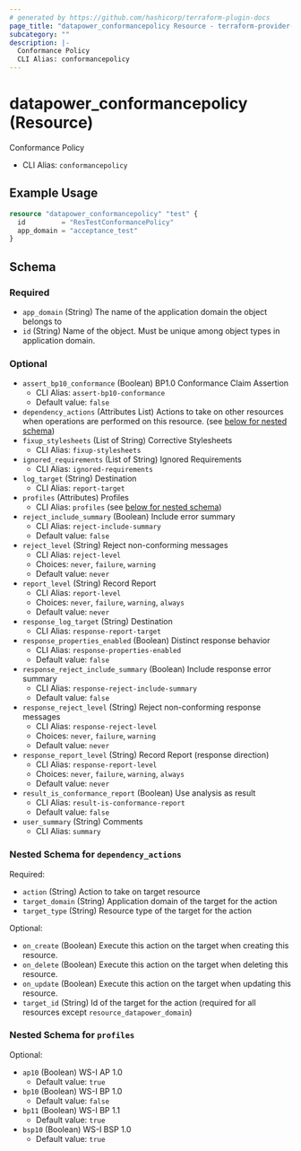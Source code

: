 ```yaml
---
# generated by https://github.com/hashicorp/terraform-plugin-docs
page_title: "datapower_conformancepolicy Resource - terraform-provider-datapower"
subcategory: ""
description: |-
  Conformance Policy
  CLI Alias: conformancepolicy
---
```


# datapower_conformancepolicy (Resource)

Conformance Policy
  - CLI Alias: `conformancepolicy`

## Example Usage

```terraform
resource "datapower_conformancepolicy" "test" {
  id         = "ResTestConformancePolicy"
  app_domain = "acceptance_test"
}
```

<!-- schema generated by tfplugindocs -->
## Schema

### Required

- `app_domain` (String) The name of the application domain the object belongs to
- `id` (String) Name of the object. Must be unique among object types in application domain.

### Optional

- `assert_bp10_conformance` (Boolean) BP1.0 Conformance Claim Assertion
  - CLI Alias: `assert-bp10-conformance`
  - Default value: `false`
- `dependency_actions` (Attributes List) Actions to take on other resources when operations are performed on this resource. (see [below for nested schema](#nestedatt--dependency_actions))
- `fixup_stylesheets` (List of String) Corrective Stylesheets
  - CLI Alias: `fixup-stylesheets`
- `ignored_requirements` (List of String) Ignored Requirements
  - CLI Alias: `ignored-requirements`
- `log_target` (String) Destination
  - CLI Alias: `report-target`
- `profiles` (Attributes) Profiles
  - CLI Alias: `profiles` (see [below for nested schema](#nestedatt--profiles))
- `reject_include_summary` (Boolean) Include error summary
  - CLI Alias: `reject-include-summary`
  - Default value: `false`
- `reject_level` (String) Reject non-conforming messages
  - CLI Alias: `reject-level`
  - Choices: `never`, `failure`, `warning`
  - Default value: `never`
- `report_level` (String) Record Report
  - CLI Alias: `report-level`
  - Choices: `never`, `failure`, `warning`, `always`
  - Default value: `never`
- `response_log_target` (String) Destination
  - CLI Alias: `response-report-target`
- `response_properties_enabled` (Boolean) Distinct response behavior
  - CLI Alias: `response-properties-enabled`
  - Default value: `false`
- `response_reject_include_summary` (Boolean) Include response error summary
  - CLI Alias: `response-reject-include-summary`
  - Default value: `false`
- `response_reject_level` (String) Reject non-conforming response messages
  - CLI Alias: `response-reject-level`
  - Choices: `never`, `failure`, `warning`
  - Default value: `never`
- `response_report_level` (String) Record Report (response direction)
  - CLI Alias: `response-report-level`
  - Choices: `never`, `failure`, `warning`, `always`
  - Default value: `never`
- `result_is_conformance_report` (Boolean) Use analysis as result
  - CLI Alias: `result-is-conformance-report`
  - Default value: `false`
- `user_summary` (String) Comments
  - CLI Alias: `summary`

<a id="nestedatt--dependency_actions"></a>
### Nested Schema for `dependency_actions`

Required:

- `action` (String) Action to take on target resource
- `target_domain` (String) Application domain of the target for the action
- `target_type` (String) Resource type of the target for the action

Optional:

- `on_create` (Boolean) Execute this action on the target when creating this resource.
- `on_delete` (Boolean) Execute this action on the target when deleting this resource.
- `on_update` (Boolean) Execute this action on the target when updating this resource.
- `target_id` (String) Id of the target for the action (required for all resources except `resource_datapower_domain`)


<a id="nestedatt--profiles"></a>
### Nested Schema for `profiles`

Optional:

- `ap10` (Boolean) WS-I AP 1.0
  - Default value: `true`
- `bp10` (Boolean) WS-I BP 1.0
  - Default value: `false`
- `bp11` (Boolean) WS-I BP 1.1
  - Default value: `true`
- `bsp10` (Boolean) WS-I BSP 1.0
  - Default value: `true`

